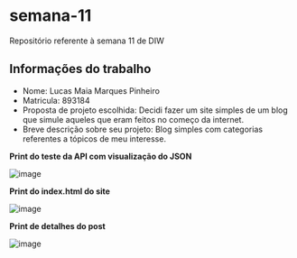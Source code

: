 # semana-11
Repositório referente à semana 11 de DIW

## Informações do trabalho

- Nome: Lucas Maia Marques Pinheiro
- Matricula: 893184
- Proposta de projeto escolhida: Decidi fazer um site simples de um blog que simule aqueles que eram feitos no começo da internet.
- Breve descrição sobre seu projeto: Blog simples com categorias referentes a tópicos de meu interesse.

**Print do teste da API com visualização do JSON**

![image](https://github.com/user-attachments/assets/762cf228-f9a5-4ab8-88b1-9b0287293ae2)

**Print do index.html do site**

![image](https://github.com/user-attachments/assets/6d0c6114-46bd-437c-8289-0423ea9ecb70)

**Print de detalhes do post**

![image](https://github.com/user-attachments/assets/31d8de54-4536-495c-b793-654f2c2e67f2)



